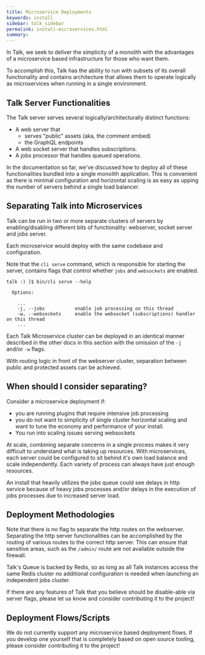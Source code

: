 ```yaml
---
title: Microservice Deployments
keywords: install
sidebar: talk_sidebar
permalink: install-microservices.html
summary:
---
```


In Talk, we seek to deliver the simplicity of a monolith with the advantages of a microservice based infrastructure for those who want them.

To accomplish this, Talk has the ability to run with subsets of its overall functionality and contains architecture that allows them to operate logically as microservices when running in a single environment.

## Talk Server Functionalities

The Talk server serves several logically/architecturally distinct functions:

* A web server that
  * serves "public" assets (aka, the comment embed)
  * the GraphQL endpoints
* A web socket server that handles subscriptions.
* A jobs processor that handles queued operations.

In the documentation so far, we've discussed how to deploy all of these functionalities bundled into a single monolith application. This is convenient as there is minimal configuration and horizontal scaling is as easy as upping the number of servers behind a single load balancer.

## Separating Talk into Microservices

Talk can be run in two or more separate clusters of servers by enabling/disabling different bits of functionality: webserver, socket server and jobs server.

Each microservice would deploy with the same codebase and configuration.

Note that the `cli serve` command, which is responsible for starting the server, contains flags that control whether `jobs` and `websockets` are enabled.

```
talk :) ]$ bin/cli serve --help

  Options:

    ...
    -j, --jobs           enable job processing on this thread
    -w, --websockets     enable the websocket (subscriptions) handler on this thread
    ...
```

Each Talk Microservice cluster can be deployed in an identical manner described in the other docs in this section with the omission of the `-j` and/or `-w` flags.

With routing logic in front of the webserver cluster, separation between public and protected assets can be achieved.

## When should I consider separating?

Consider a microservice deployment if:

* you are running plugins that require intensive job processing
* you do not want to simplicity of single cluster horizontal scaling and want to tune the economy and performance of your install.
* You run into scaling issues serving websockets

At scale, combining separate concerns in a single process makes it very difficult to understand what is taking up resources. With microservices, each server could be configured to sit behind it's own load balance and scale independently. Each variety of process can always have just enough resources.

An install that heavily utilizes the jobs queue could see delays in http service because of heavy jobs processes and/or delays in the execution of jobs processes due to increased server load.

## Deployment Methodologies

Note that there is no flag to separate the http routes on the webserver. Separating the http server functionalities can be accomplished by the routing of various routes to the correct http server. This can ensure that sensitive areas, such as the `/admin/` route are not available outside the firewall.

Talk's Queue is backed by Redis, so as long as all Talk instances access the same Redis cluster no additional configuration is needed when launching an independent jobs cluster.

If there are any features of Talk that you believe should be disable-able via server flags, please let us know and consider contributing it to the project!

## Deployment Flows/Scripts

We do not currently support any microservice based deployment flows. If you develop one yourself that is completely based on open source tooling, please consider contributing it to the project!
